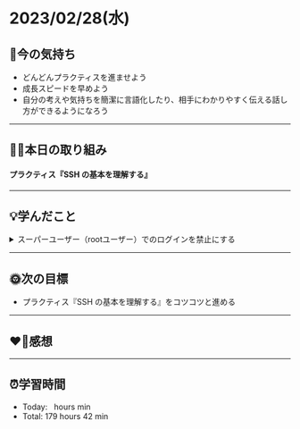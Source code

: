 # 2023/02/28(水)
## 🕺今の気持ち
- どんどんプラクティスを進ませよう
- 成長スピードを早めよう
- 自分の考えや気持ちを簡潔に言語化したり、相手にわかりやすく伝える話し方ができるようになろう
---


## ✍🏻本日の取り組み
#### プラクティス『SSH の基本を理解する』

---


## 💡学んだこと

<details><summary>スーパーユーザー（rootユーザー）でのログインを禁止にする</summary>

### 手順

1. rootユーザーから一般ユーザーに切り替える

`su - ユーザー名`

2. パスワード認証方式を用いて、ログインする

`ssh -p5555 yoshiwo@IPアドレス`

3. ユーザー名を確認

`whoami`

4. SSH設定ファイルを開く

`sudo vim /etc/ssh/sshd_config`

5. スーパーユーザーでのログインを禁止（無効）にする
作業内容は「rootログインを有効にする」前の状態に戻します。`/PermitRootLogin`と入力、returnキーを押し`PermitRootLogin`という単語が含まれる箇所を検索します。その行の`yes`を`prohibit-password`に変更します。結果としてその行は`PermitRootLogin prohibit-password`となります。
```
PermitRootLogin prohibit-password
```

6. 変更した設定を保存して終了する
escキーを押してコマンドモードに切り替えて、`:wq`と入力して変更した内容を保存して、ファイルを閉じます。

7. 設定の検証
設定が正しいかどうか、SSHサーバーの設定を以下のコマンドを実行してテストします。

`sudo sshd -t`

8. 設定の反映
設定を反映するために以下のコマンドを入力して、SSHサーバーのサービスを再起動します。
`sudo service ssh restart`
`sudo service ssh status`

- 設定の反映
設定を反映するために、以下のコマンドを入力し、SSHサーバーのサービスを再起動します。
```
sudo service ssh restart
sudo service ssh status
```

- 設定の確認
パスワード認証方式を用いても、スーパーユーザーでのログインができないことを確認します。
```
ssh -p 5555 root@IPアドレス
root@IPアドレス's password:
# rootユーザーのパスワードを入力しますが以下のようなテキストが表示されます
Permission denied, please try again.
root@IPアドレス's password:
```

</details>

---


## 🌞次の目標
-  プラクティス『SSH の基本を理解する』をコツコツと進める

---


## ❤️‍🔥感想


---


## ⏰学習時間
- Today:&nbsp;&nbsp;  hours  min
- Total: 179 hours 42 min
